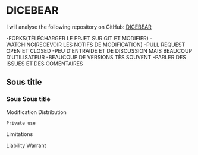 # DICEBEAR

I will analyse the following repository on GitHub: [DICEBEAR](https://github.com/dicebear/dicebear)

-FORKS(TÉLÉCHARGER LE PRJET SUR GIT ET MODIFIER)
-WATCHING(RECEVOIR LES NOTIFS DE MODIFICATION)
-PULL REQUEST OPEN ET CLOSED 
-PEU D'ENTRAIDE ET DE DISCUSSION MAIS BEAUCOUP D'UTILISATEUR
-BEAUCOUP DE VERSIONS TÈS SOUVENT
-PARLER DES ISSUES ET DES COMENTAIRES
## Sous title
### Sous Sous title

Modification
Distribution

    Private use

Limitations

Liability
Warrant
